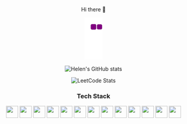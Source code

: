 <div align="center">
Hi there 👋

![snake gif](https://github.com/weippig/weippig/blob/output/github-contribution-grid-snake.gif)

![Helen's GitHub stats](https://github-readme-stats.vercel.app/api?username=weippig&theme=vue&show_icons=true) 
 
 
![LeetCode Stats](https://leetcard.jacoblin.cool/weippig?theme=light&font=Calibri)
 
### Tech Stack
<p>
<div align="center">
  <img height="32" width="32" src="https://cdn.simpleicons.org/go" />
  <img height="32" width="32" src="https://cdn.simpleicons.org/solidity" />
  <img height="32" width="32" src="https://cdn.simpleicons.org/c" />
  <img height="32" width="32" src="https://cdn.simpleicons.org/cplusplus" />
  <img height="32" width="32" src="https://cdn.simpleicons.org/python" />
  <img height="32" width="32" src="https://cdn.simpleicons.org/typescript" />
  <img height="32" width="32" src="https://cdn.simpleicons.org/react" />
  <img height="32" width="32" src="https://cdn.simpleicons.org/nextdotjs" />
  <img height="32" width="32" src="https://cdn.simpleicons.org/css3" />
  <img height="32" width="32" src="https://cdn.simpleicons.org/ethereum" />
  <img height="32" width="32" src="https://cdn.simpleicons.org/hyperledger" />
  <img height="32" width="32" src="https://cdn.simpleicons.org/linux/black" />
  <img height="32" width="32" src="https://cdn.simpleicons.org/kalilinux" />
<div/>
<p/>

<div/>
 
